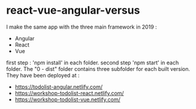 # react-vue-angular-versus

I make the same app with the three main framework in 2019 :

- Angular
- React
- Vue

first step : 'npm install' in each folder.
second step 'npm start' in each folder.
The "0 - dist" folder contains three subfolder for each built version.
They have been deployed at :

- <https://todolist-angular.netlify.com/>
- <https://workshop-todolist-react.netlify.com/>
- <https://workshop-todolist-vue.netlify.com/>
